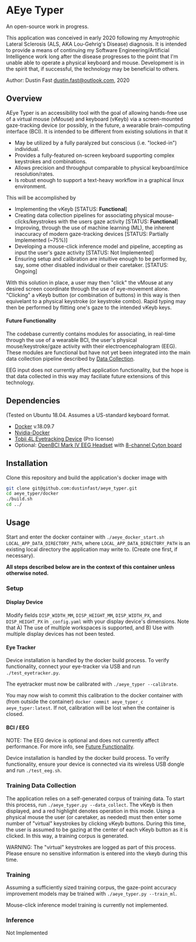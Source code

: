 # AEye Typer

An open-source work in progress.

This application was conceived in early 2020 following my Amyotrophic Lateral Sclerosis (ALS, AKA Lou-Gehrig's Disease) diagnosis. It is intended to provide a means of continuing my Software Engineering/Artificial Intelligence work long after the disease progresses to the point that I'm unable able to operate a physical keyboard and mouse. Development is in the spirit that, if successful, the technology may be beneficial to others.

Author: Dustin Fast <dustin.fast@outlook.com>, 2020

## Overview

AEye Typer is an accessibility tool with the goal of allowing hands-free use of a virtual mouse (vMouse) and keyboard (vKeyb) via a screen-mounted gaze-tracking device (or possibly, in the future, a wearable brain-computing interface (BCI). It is intended to be different from existing solutions in that it

* May be utilized by a fully paralyzed but conscious (i.e. "locked-in") individual.
* Provides a fully-featured on-screen keyboard supporting complex keystrokes and combinations.
* Allows precision and throughput comparable to physical keyboard/mice resolution/rates.
* Is robust enough to support a text-heavy workflow in a graphical linux environment. 

This will be accomplished by

* Implementing the vKeyb [STATUS: **Functional**]
* Creating data collection pipelines for associating physical mouse-clicks/keystrokes with the users gaze activity [STATUS: **Functional**]
* Improving, through the use of machine learning (ML), the inherent inaccuracy of modern gaze-tracking devices [STATUS: Partially Implemented (~75%)]
* Developing a mouse-click inference model and pipeline, accepting as input the user's gaze activity [STATUS: Not Implemented]
* Ensuring setup and calibration are intuitive enough to be performed by, say, some other disabled individual or their caretaker.  [STATUS: Ongoing]

With this solution in place, a user may then "click" the vMouse at any desired screen coordinate through the use of eye-movement alone. "Clicking" a vKeyb button (or combination of buttons) in this way is then equivelant to a physical keystroke (or keystroke combo). Rapid typing may then be performed by flitting one's gaze to the intended vKeyb keys.

#### Future Functionality

The codebase currently contains modules for associating, in real-time through the use of a wearable BCI, the user's physical mouse/keystroke/gaze activity with their electroencephalogram (EEG). These modules are functional but have not yet been integrated into the main data collection pipeline described by [Data Collection](#data-collection).

EEG input does not currently affect application functionality, but the hope is that data collected in this way may faciliate future extensions of this technology.

## Dependencies

(Tested on Ubuntu 18.04. Assumes a US-standard keyboard format.

* [Docker](https://docs.docker.com/engine/install/ubuntu/) v.18.09.7
* [Nvidia-Docker](https://github.com/NVIDIA/nvidia-docker)
* [Tobii 4L Eyetracking Device](https://tech.tobii.com/products/#4L) (Pro license)
* Optional: [OpenBCI Mark IV EEG Headset](https://shop.openbci.com/collections/frontpage/products/ultracortex-mark-iv) with [8-channel Cyton board](https://shop.openbci.com/collections/frontpage/products/cyton-biosensing-board-8-channel?variant=38958638542)

## Installation

Clone this repository and build the application's docker image with  

```bash
git clone git@github.com:dustinfast/aeye_typer.git
cd aeye_typer/docker
./build.sh
cd ../
```

## Usage

Start and enter the docker container with `./aeye_docker_start.sh LOCAL_APP_DATA_DIRECTORY_PATH`, where `LOCAL_APP_DATA_DIRECTORY_PATH` is an existing local directory the application may write to. (Create one first, if necessary).

**All steps described below are in the context of this container unless otherwise noted.**

### Setup 

#### Display Device

Modify fields `DISP_WIDTH_MM`, `DISP_HEIGHT_MM`, `DISP_WIDTH_PX`, and `DISP_HEIGHT_PX` in `_config.yaml` with your display device's dimensions. Note that A) The use of multiple workspaces is supported, and B) Use with multiple display devices has not been tested.

#### Eye Tracker

Device installation is handled by the docker build process. To verify functionality, connect your eye-tracker via USB and run `./test_eyetracker.py`. 

The eyetracker must now be calibrated with `./aeye_typer --calibrate`.

You may now wish to commit this calibration to the docker container with (from outside the container) `docker commit aeye_typer_c aeye_typer:latest`. If not, calibration will be lost when the container is closed.

#### BCI / EEG

NOTE: The EEG device is optional and does not currently affect performance. For more info, see [Future Functionality](#future-functionality).

Device installation is handled by the docker build process. To verify functionality, ensure your device is connected via its wireless USB dongle and run `./test_eeg.sh`.

### Training Data Collection

The application relies on a self-generated corpus of training data. To start this process, run `./aeye_typer.py --data_collect`. The vKeyb is then displayed, and a red highlight denotes operation in this mode. Using a physical mouse the user (or caretaker, as needed) must then enter some number of "virtual" keystrokes by clicking vKeyb buttons. During this time, the user is assumed to be gazing at the center of each vKeyb button as it is clicked. In this way, a training corpus is generated.

WARNING: The "virtual" keystrokes are logged as part of this process. Please ensure no sensitive information is entered into the vkeyb during this time.

### Training

Assuming a sufficiently sized training corpus, the gaze-point accuracy improvement models may be trained with `./aeye_typer.py --train_ml`.

Mouse-click inference model training is currently not implemented.

### Inference

Not Implemented
